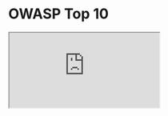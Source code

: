 <!--
{
"name" : "OWASP-Top-10-flash",
"version" : "0.0.1",
"title" : "OWASP Top 10 in Flash",
"description": "This course focuses on the most common security defects identified by the Open Web Application Security Project (OWASP).",
"freshnessDate" : 2015-05-01,
"homepage" : "https://codiscope.com",
"author" : "Codiscope",
"license" : "CC BY-ND"
}
-->

<!-- @section -->

# OWASP Top 10

<iframe src="http://googledrive.com/host/0B4hKKQ37BHEJflFZbnJYQnFhUWFNaGE1VzBDaDhRQWtXLVFqanhMYy1uQ09QeHd4SXgwZW8"></iframe>
